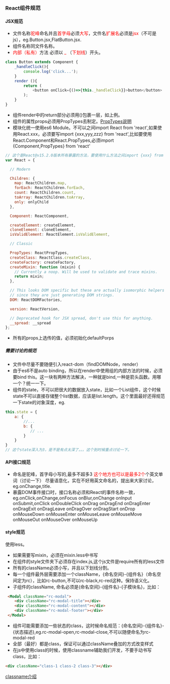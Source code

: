 ###  React组件规范
####  JSX规范
*  文件名称<font color=red>驼峰</font>命名并且<font color=red>首字母</font>必须<font color=red>大写</font>，文件名<font color=red>扩展名</font>必须是<font color=red>jsx</font>（不可是js），eg.Button.jsx,FlatButton.jsx.
*  组件名称同文件名称。
*  <font color=red>内部（私有）</font>方法 必须以  <font color=red> _ </font> （<font color=red>下划线</font>）开头。
```js
class Button extends Component {
    _handleClick(){
        console.log('click...');    
    }
    render (){
        return (
            <button onClick={()=>{this._handleClick}}>button</button>  
        );
    }
}
```
*  组件render中的return部分必须用()包裹一层，如上例。
*  组件的属性props必须用PropTypes去制定。[PropTypes说明](https://facebook.github.io/react/docs/component-specs.html#proptypes)
*  模块化统一使用es6 Module。不可以之间import React from 'react',如果使用React.xxx，必须要写import {xxx,yyy,zzz} from 'react',比如要使用React.Component和React.PropTypes,必须import {Component,PropTypes} from 'react'
```js
// 这个是React@v15.2.0版本所有暴露的方法，要使用什么方法之间import {xxx} from 'react' 即可。
var React = {

  // Modern

  Children: {
    map: ReactChildren.map,
    forEach: ReactChildren.forEach,
    count: ReactChildren.count,
    toArray: ReactChildren.toArray,
    only: onlyChild
  },

  Component: ReactComponent,

  createElement: createElement,
  cloneElement: cloneElement,
  isValidElement: ReactElement.isValidElement,

  // Classic

  PropTypes: ReactPropTypes,
  createClass: ReactClass.createClass,
  createFactory: createFactory,
  createMixin: function (mixin) {
    // Currently a noop. Will be used to validate and trace mixins.
    return mixin;
  },

  // This looks DOM specific but these are actually isomorphic helpers
  // since they are just generating DOM strings.
  DOM: ReactDOMFactories,

  version: ReactVersion,

  // Deprecated hook for JSX spread, don't use this for anything.
  __spread: __spread
};
```
*  所有的props上选传的值，必须初始化defaultPorps
#####  需要讨论的规范
*  文件中尽量不要随便引入react-dom（findDOMNode，render）
*  由于es6不是auto binding，所以在render中使用组的内部方法的时候，必须要bind this。这一块有两种方法解决，一种就是bind,一种是箭头函数。用哪一个？统一一下。
*  组件的state，不可以把很大的数据放入state，比如一个List组件，这个时候state不可以直接存储整个list数据，应该是list.length。这个里面最好还得规范一下state的对象深度，eg.
```js
this.state = {
    a: {
        //...
        b: {
           // ...
        }
    }
}
// 这个state深入为3，是不是有点太深了。。。这个到时候重点讨论一下。
```
####  API接口规范
*  命名是驼峰，首字母小写的,最多不超多3 <font color=red> 这个地方也可以是最多2个</font>个英文单词（讨论一下） 尽量语意化，实在不好用英文命名的，提出来大家讨论，eg.onChange,title.
*  暴露DOM事件接口时，接口名称必须和React的事件名称一致，eg.onClick,onChange,onFocus onBlur,onChange onInput onSubmit,onClick onDoubleClick onDrag onDragEnd onDragEnter onDragExit onDragLeave
onDragOver onDragStart onDrop onMouseDown onMouseEnter onMouseLeave
onMouseMove onMouseOut onMouseOver onMouseUp
####  style规范
使用less。
*   如果需要写mixin，必须在mixin.less中书写
*   在组件的style文件夹下必须存在index.js,这个js文件是require所有的less文件
*   所有的className必须小写，并且以下划线分割。
*   每一个组件最外层需要添加一个className，{命名空间}-{组件名}（命名空间定为rc），比如rc-button,不可以rc-black,rc-red这种。保持语义化。
*   子组件的className, 命名必须是{命名空间}-{组件名}-{子模块名}，比如：
```html
 <Modal className="rc-modal">
    <div className="rc-modal-title"></div>
    <div className="rc-modal-content"></div>
    <div className="rc-modal-footer"></div>
 </Modal>
```
*   组件可能需要添加一些状态的class，这时候命名规范：{命名空间}-{组件名}-{状态描述},eg.rc-modal-open,rc-modal-close,不可以随便命名为rc-modal-red
*   全部（最好）都是class，保证可以通过className叠加的方式改变样式
*   在js中使用class的时候，使用classname辅助我们开发，不要手动书写class，比如：
```html
<div className="class-1 class-2 class-3"></div>
```
[classname介绍](https://github.com/JedWatson/classnames)



